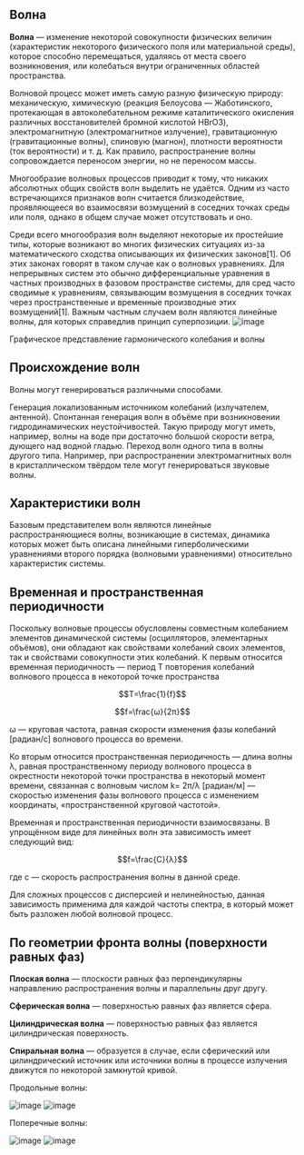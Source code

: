 ## __Волна__ ##

__Волна__ — изменение некоторой совокупности физических величин (характеристик некоторого физического поля или материальной среды), которое способно перемещаться, удаляясь от места своего возникновения, или колебаться внутри ограниченных областей пространства.

Волновой процесс может иметь самую разную физическую природу: механическую, химическую (реакция Белоусова — Жаботинского, протекающая в автоколебательном режиме каталитического окисления различных восстановителей бромной кислотой HBrO3), электромагнитную (электромагнитное излучение), гравитационную (гравитационные волны), спиновую (магнон), плотности вероятности (ток вероятности) и т. д. Как правило, распространение волны сопровождается переносом энергии, но не переносом массы.

Многообразие волновых процессов приводит к тому, что никаких абсолютных общих свойств волн выделить не удаётся. Одним из часто встречающихся признаков волн считается близкодействие, проявляющееся во взаимосвязи возмущений в соседних точках среды или поля, однако в общем случае может отсутствовать и оно.

Среди всего многообразия волн выделяют некоторые их простейшие типы, которые возникают во многих физических ситуациях из-за математического сходства описывающих их физических законов[1]. Об этих законах говорят в таком случае как о волновых уравнениях. Для непрерывных систем это обычно дифференциальные уравнения в частных производных в фазовом пространстве системы, для сред часто сводимые к уравнениям, связывающим возмущения в соседних точках через пространственные и временные производные этих возмущений[1]. Важным частным случаем волн являются линейные волны, для которых справедлив принцип суперпозиции.
![image](https://github.com/Milanistov/DZhome/assets/164164134/70644bee-3255-46a8-a359-3d056fd1ed7c) 

Графическое представление гармонического колебания и волны

## __Происхождение волн__ ##

Волны могут генерироваться различными способами.

Генерация локализованным источником колебаний (излучателем, антенной).
Спонтанная генерация волн в объёме при возникновении гидродинамических неустойчивостей. Такую природу могут иметь, например, волны на воде при достаточно большой скорости ветра, дующего над водной гладью.
Переход волн одного типа в волны другого типа. Например, при распространении электромагнитных волн в кристаллическом твёрдом теле могут генерироваться звуковые волны.

## __Характеристики волн__ ##
Базовым представителем волн являются линейные распространяющиеся волны, возникающие в системах, динамика которых может быть описана линейными гиперболическими уравнениями второго порядка (волновыми уравнениями) относительно характеристик системы.


## __Временная и пространственная периодичности__ ##
Поскольку волновые процессы обусловлены совместным колебанием элементов динамической системы (осцилляторов, элементарных объёмов), они обладают как свойствами колебаний своих элементов, так и свойствами совокупности этих колебаний.
К первым относится временная периодичность — период T повторения колебаний волнового процесса в некоторой точке пространcтва

$$T=\frac{1}{f}$$

$$f=\frac{ω}{2π}$$

ω — круговая частота, равная скорости изменения фазы колебаний [радиан/с] волнового процесса во времени.

Ко вторым относится пространственная периодичность — длина волны λ, равная пространственному периоду волнового процесса в окрестности некоторой точки пространства в некоторый момент времени, связанная с волновым числом k= 2π/λ [радиан/м] — скоростью изменения фазы волнового процесса с изменением координаты, «пространственной круговой частотой».

Временная и пространственная периодичности взаимосвязаны. В упрощённом виде для линейных волн эта зависимость имеет следующий вид:

$$f=\frac{C}{λ}$$   

где c — скорость распространения волны в данной среде.

Для сложных процессов с дисперсией и нелинейностью, данная зависимость применима для каждой частоты спектра, в который может быть разложен любой волновой процесс.

## __По геометрии фронта волны (поверхности равных фаз)__ ##

__Плоская волна__ — плоскости равных фаз перпендикулярны направлению распространения волны и параллельны друг другу.

__Сферическая волна__ — поверхностью равных фаз является сфера.

__Цилиндрическая волна__ — поверхностью равных фаз является цилиндрическая поверхность.

__Спиральная волна__ — образуется в случае, если сферический или цилиндрический источник или источники волны в процессе излучения движутся по некоторой замкнутой кривой.


Продольные волны:

![image](https://github.com/Milanistov/DZhome/assets/164164134/3d574c80-3f4b-4402-a79d-07363d61e94b)
![image](https://github.com/Milanistov/DZhome/assets/164164134/6bd6349d-f371-422a-9eee-e4c242d5f271)



Поперечные волны:

![image](https://github.com/Milanistov/DZhome/assets/164164134/c3ea0607-4762-4010-b3df-52a81ff63f39)
![image](https://github.com/Milanistov/DZhome/assets/164164134/a7c70a19-7e6a-4fe5-8ec0-11a0bf9d13ea)



